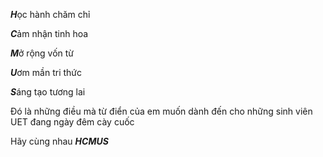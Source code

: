 ***H***ọc hành chăm chỉ 
        
***C***ảm nhận tinh hoa 
        
***M***ở rộng vốn từ
        
***U***ơm mần tri thức
        
***S***áng tạo tương lai

Đó là những điều mà từ điển của em muốn dành đến cho những sinh viên UET đang ngày đêm cày cuốc

Hãy cùng nhau ***HCMUS*** 


        

